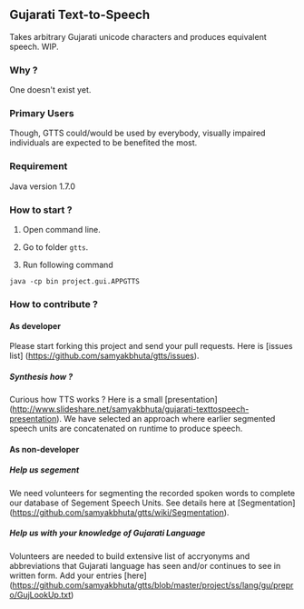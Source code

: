 Gujarati Text-to-Speech
-----------------------
Takes arbitrary Gujarati unicode characters and produces equivalent speech. WIP.

### Why ?
One doesn't exist yet.

### Primary Users
Though, GTTS could/would be used by everybody, visually impaired individuals are expected to be benefited the most.

### Requirement

Java version 1.7.0

### How to start ?

1. Open command line.

2. Go to folder `gtts`.

3. Run following command

```
java -cp bin project.gui.APPGTTS
```

### How to contribute ?

#### As developer

Please start forking this project and send your pull requests. Here is [issues list] (https://github.com/samyakbhuta/gtts/issues).

##### Synthesis how ?

Curious how TTS works ? Here is a small [presentation] (http://www.slideshare.net/samyakbhuta/gujarati-texttospeech-presentation). We have selected an approach where earlier segmented speech units are concatenated on runtime to produce speech.

#### As non-developer

##### Help us segement

We need volunteers for segmenting the recorded spoken words to complete our database of Segement Speech Units. See details here at [Segmentation] (https://github.com/samyakbhuta/gtts/wiki/Segmentation).

##### Help us with your knowledge of Gujarati Language

Volunteers are needed to build extensive list of accryonyms and abbreviations that Gujarati language has seen and/or continues to see in written form. Add your entries [here] (https://github.com/samyakbhuta/gtts/blob/master/project/ss/lang/gu/prepro/GujLookUp.txt)

